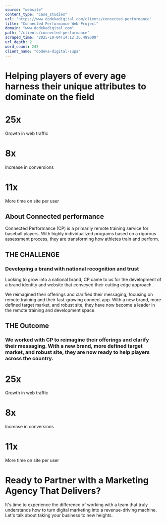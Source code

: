 ```yaml
---
source: "website"
content_type: "case_studies"
url: "https://www.dodekadigital.com/clients/connected-performance"
title: "Connected Performance Web Project"
domain: "www.dodekadigital.com"
path: "/clients/connected-performance"
scraped_time: "2025-10-04T14:12:36.499609"
url_depth: 2
word_count: 245
client_name: "dodeka-digital-supa"
---
```


# Helping players of every age harness their unique attributes to dominate on the field

# 25x

Growth in web traffic

# 8x

Increase in conversions

# 11x

More time on site per user

## About Connected performance

Connected Performance (CP) is a primarily remote training service for baseball players. With highly individualized programs based on a rigorous assessment process, they are transforming how athletes train and perform.

## THE CHALLENGE

### Developing a brand with national recognition and trust

Looking to grow into a national brand, CP came to us for the development of a brand identity and website that conveyed their cutting edge approach.

We reimagined their offerings and clarified their messaging, focusing on remote training and their fast-growing connect app. With a new brand, more defined target market, and robust site, they have now become a leader in the remote training and development space.

## THE Outcome

### We worked with CP to reimagine their offerings and clarify their messaging. With a new brand, more defined target market, and robust site, they are now ready to help players across the country.

# 25x

Growth in web traffic

# 8x

Increase in conversions

# 11x

More time on site per user

# Ready to Partner with a Marketing Agency That Delivers?

It's time to experience the difference of working with a team that truly understands how to turn digital marketing into a revenue-driving machine. Let's talk about taking your business to new heights.